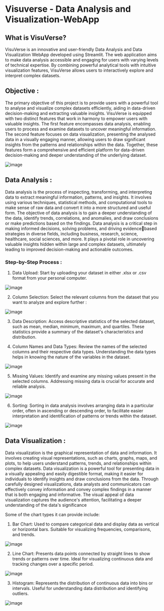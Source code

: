 # Visuverse - Data Analysis and Visualization-WebApp

## What is VisuVerse?

VisuVerse is an innovative and user-friendly Data Analysis and Data Visualization 
WebApp developed using Streamlit. The web application aims to make data analysis 
accessible and engaging for users with varying levels of technical expertise. By 
combining powerful analytical tools with intuitive visualization features, VisuVerse 
allows users to interactively explore and interpret complex datasets.

## Objective : 

The primary objective of this project is to provide users with a powerful tool to analyse and visualize 
complex datasets efficiently, aiding in data-driven decision-making and extracting 
valuable insights. 
VisuVerse is equipped with two distinct features that work in harmony to empower 
users with valuable insights. The first feature encompasses data analysis, enabling 
users to process and examine datasets to uncover meaningful information. The second 
feature focuses on data visualization, presenting the analysed data in a visually 
engaging manner, allowing users to draw significant insights from the patterns and 
relationships within the data. Together, these features form a comprehensive and 
efficient platform for data-driven decision-making and deeper understanding of the 
underlying dataset.

![image](https://github.com/Akshar106/Data-Analysis-and-Visualization-WebApp/assets/109402115/b3078304-1a81-4b13-9f00-908eb6f27461)

## Data Analysis : 

Data analysis is the process of inspecting, transforming, and interpreting data to extract meaningful 
information, patterns, and insights. It involves using various techniques, statistical methods, and 
computational tools to make sense of raw data and convert it into a more structured and useful form. 
The objective of data analysis is to gain a deeper understanding of the data, identify trends, 
correlations, and anomalies, and draw conclusions or make predictions based on the findings. Data 
analysis is a critical step in making informed decisions, solving problems, and driving evidencebased strategies in diverse fields, including business, research, science, healthcare, social sciences, 
and more. It plays a pivotal role in uncovering valuable insights hidden within large and complex 
datasets, ultimately leading to improved decision-making and actionable outcomes.

### Step-by-Step Process : 
1. Data Upload: Start by uploading your dataset in either .xlsx or .csv format from your 
personal computer.

![image](https://github.com/Akshar106/Data-Analysis-and-Visualization-WebApp/assets/109402115/3d14a711-0078-45c1-9d84-d6bf417c98b4)

2. Column Selection: Select the relevant columns from the dataset that you want to 
analyze and explore further :

![image](https://github.com/Akshar106/Data-Analysis-and-Visualization-WebApp/assets/109402115/c2588ae6-5a80-4ed7-a558-fc5db5992195)

3. Data Description: Access descriptive statistics of the selected dataset, such as 
mean, median, minimum, maximum, and quartiles. These statistics provide a 
summary of the dataset's characteristics and distribution.

4. Column Names and Data Types: Review the names of the selected columns and 
their respective data types. Understanding the data types helps in knowing the 
nature of the variables in the dataset.

![image](https://github.com/Akshar106/Data-Analysis-and-Visualization-WebApp/assets/109402115/f19c7ed3-f058-4824-aed0-7bdcd6f3950a)

5. Missing Values: Identify and examine any missing values present in the selected 
columns. Addressing missing data is crucial for accurate and reliable analysis.

![image](https://github.com/Akshar106/Data-Analysis-and-Visualization-WebApp/assets/109402115/61bfce34-4d76-45b6-82e5-d33aaf126fc7)

6. Sorting: Sorting in data analysis involves arranging data in a particular order, often 
in ascending or descending order, to facilitate easier interpretation and identification 
of patterns or trends within the dataset.

![image](https://github.com/Akshar106/Data-Analysis-and-Visualization-WebApp/assets/109402115/5ce3fe4e-16c0-4d2f-8fac-3ccab1f63a6f)

## Data Visualization :

Data visualization is the graphical representation of data and information. It involves 
creating visual representations, such as charts, graphs, maps, and plots, to help users 
understand patterns, trends, and relationships within complex datasets. Data visualization 
is a powerful tool for presenting data in a visually appealing and easily digestible format, 
making it easier for individuals to identify insights and draw conclusions from the data. 
Through carefully designed visualizations, data analysts and communicators can 
effectively convey information and convey complex findings in a manner that is both 
engaging and informative. The visual appeal of data visualization captures the audience's 
attention, facilitating a deeper understanding of the data's significance

Some of the 
chart types it can provide include: 

1. Bar Chart: Used to compare categorical data and display data as vertical or horizontal 
bars. Suitable for visualizing frequencies, comparisons, and trends.

![image](https://github.com/Akshar106/Data-Analysis-and-Visualization-WebApp/assets/109402115/edaa7738-20e7-481b-9993-759ac3321a67)


2. Line Chart: Presents data points connected by straight lines to show trends or patterns 
over time. Ideal for visualizing continuous data and tracking changes over a specific 
period.

![image](https://github.com/Akshar106/Data-Analysis-and-Visualization-WebApp/assets/109402115/7425c3ef-dfb2-4fbb-9cc2-0c9d88fbaab3)

3. Histogram: Represents the distribution of continuous data into bins or intervals. 
Useful for understanding data distribution and identifying outliers.

![image](https://github.com/Akshar106/Data-Analysis-and-Visualization-WebApp/assets/109402115/37fe73a5-5fd5-48d8-bce5-9f9fe2f190cb)


